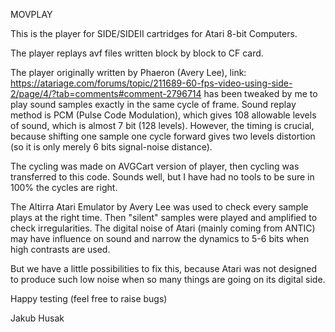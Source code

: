 MOVPLAY

This is the player for SIDE/SIDEII cartridges for Atari 8-bit Computers.

The player replays avf files written block by block to CF card.

The player originally written by Phaeron (Avery Lee), link: https://atariage.com/forums/topic/211689-60-fps-video-using-side-2/page/4/?tab=comments#comment-2796714
has been tweaked by me to play sound samples exactly in the same cycle of frame. Sound replay method is PCM (Pulse Code Modulation), which gives 108 allowable levels of sound, which is almost 7 bit (128 levels). However, the timing is crucial, because shifting one sample one cycle forward gives two levels distortion (so it is only merely 6 bits signal-noise distance).

The cycling was made on AVGCart version of player, then cycling was transferred to this code. Sounds well, but I have had no tools to be sure in 100% the cycles are right.

The Altirra Atari Emulator by Avery Lee was used to check every sample plays at the right time. Then "silent" samples were played and amplified to check irregularities. The digital noise of Atari (mainly coming from ANTIC) may have influence on sound and narrow the dynamics to 5-6 bits when high contrasts are used.

But we have a little possibilities to fix this, because Atari was not designed to produce such low noise when so many things are going on its digital side.

Happy testing (feel free to raise bugs)

Jakub Husak

